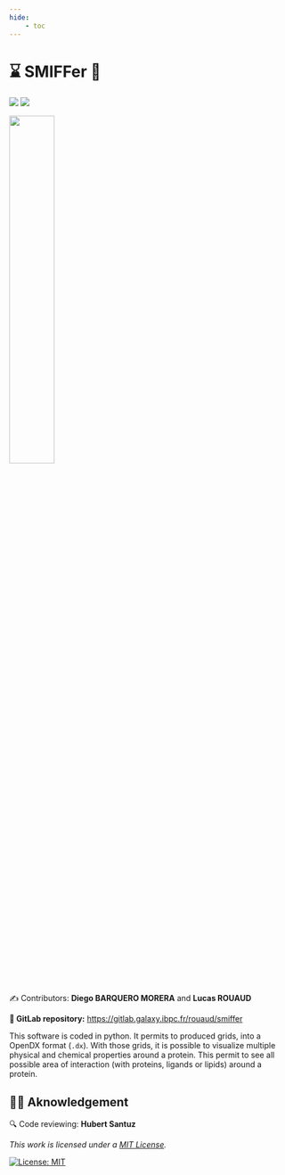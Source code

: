 ```yaml
---
hide:
    - toc
---
```


<div id="to-center">

<h1>⌛️ SMIFFer 🦙</h1>

<p>
    <a href="https://www.python.org/downloads/release/python-350/"><img src="https://img.shields.io/badge/python-%E2%89%A5_3.5.0-blue.svg"/></a>
    <a href="https://opensource.org/licenses/MIT"><img src="https://img.shields.io/badge/License-MIT-yellow.svg"/></a>
</p>

<img src="ressources/img/logo.png" width="40%">


<p>✍ Contributors: <strong>Diego BARQUERO MORERA</strong> and <strong>Lucas ROUAUD</strong></p>

<p><strong>🦊 GitLab repository:</strong> <a href="https://gitlab.galaxy.ibpc.fr/rouaud/smiffer">https://gitlab.galaxy.ibpc.fr/rouaud/smiffer</a></p>

</div>

This software is coded in python. It permits to produced grids, into a OpenDX format (`.dx`). With those grids, it is possible to visualize multiple physical and chemical properties around a protein. This permit to see all possible area of interaction (with proteins, ligands or lipids) around a protein.

## 🙇‍♂️ Aknowledgement

🔍 Code reviewing: **Hubert Santuz**

_This work is licensed under a [MIT License](https://opensource.org/licenses/MIT)._


[![License: MIT](https://img.shields.io/badge/License-MIT-yellow.svg?style=for-the-badge)](https://opensource.org/licenses/MIT)

